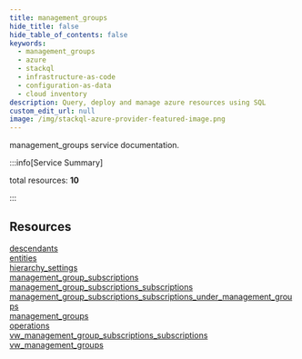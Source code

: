 ```yaml
---
title: management_groups
hide_title: false
hide_table_of_contents: false
keywords:
  - management_groups
  - azure
  - stackql
  - infrastructure-as-code
  - configuration-as-data
  - cloud inventory
description: Query, deploy and manage azure resources using SQL
custom_edit_url: null
image: /img/stackql-azure-provider-featured-image.png
---
```


management_groups service documentation.

:::info[Service Summary]

total resources: __10__  

:::

## Resources
<div class="row">
<div class="providerDocColumn">
<a href="/services/management_groups/descendants/">descendants</a><br />
<a href="/services/management_groups/entities/">entities</a><br />
<a href="/services/management_groups/hierarchy_settings/">hierarchy_settings</a><br />
<a href="/services/management_groups/management_group_subscriptions/">management_group_subscriptions</a><br />
<a href="/services/management_groups/management_group_subscriptions_subscriptions/">management_group_subscriptions_subscriptions</a>
</div>
<div class="providerDocColumn">
<a href="/services/management_groups/management_group_subscriptions_subscriptions_under_management_groups/">management_group_subscriptions_subscriptions_under_management_groups</a><br />
<a href="/services/management_groups/management_groups/">management_groups</a><br />
<a href="/services/management_groups/operations/">operations</a><br />
<a href="/services/management_groups/vw_management_group_subscriptions_subscriptions/">vw_management_group_subscriptions_subscriptions</a><br />
<a href="/services/management_groups/vw_management_groups/">vw_management_groups</a>
</div>
</div>